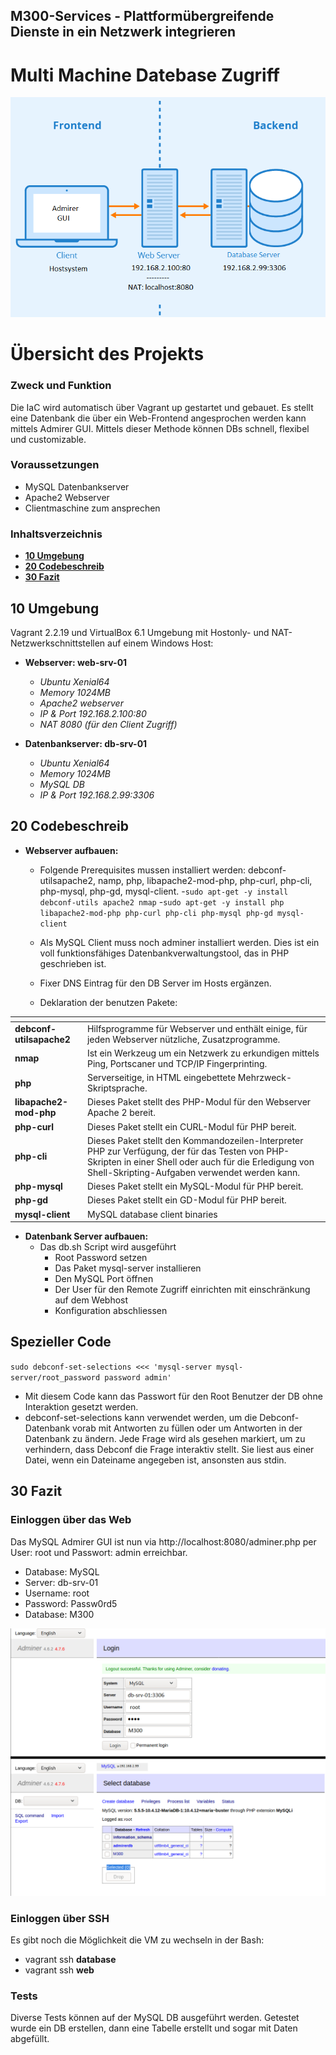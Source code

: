 ## M300-Services - Plattformübergreifende Dienste in ein Netzwerk integrieren
# Multi Machine Datebase Zugriff

![mmdblayout](images/mmdblayout.png)

# Übersicht des Projekts

### Zweck und Funktion
Die IaC wird automatisch über Vagrant up gestartet und gebauet. Es stellt eine Datenbank die über ein Web-Frontend angesprochen werden kann mittels Admirer GUI. Mittels dieser Methode können DBs schnell, flexibel und customizable.

### Voraussetzungen

* MySQL Datenbankserver 
* Apache2 Webserver
* Clientmaschine zum ansprechen

### Inhaltsverzeichnis

* **[10 Umgebung](#10-Umgebung)**
* **[20 Codebeschreib](#20-Codebeschreib)**
* **[30 Fazit](#30-Fazit)**

## 10 Umgebung

Vagrant 2.2.19 und VirtualBox 6.1 Umgebung mit Hostonly- und NAT-Netzwerkschnittstellen auf einem Windows Host:

- **Webserver: web-srv-01**
  - _Ubuntu Xenial64_
  - _Memory 1024MB_
  - _Apache2 webserver_
  - _IP & Port 192.168.2.100:80_
  - _NAT 8080 (für den Client Zugriff)_

- **Datenbankserver: db-srv-01**
  - _Ubuntu Xenial64_
  - _Memory 1024MB_
  - _MySQL DB_
  - _IP & Port 192.168.2.99:3306_

## 20 Codebeschreib
- **Webserver aufbauen:**
  - Folgende Prerequisites mussen installiert werden: debconf-utilsapache2, namp, php, libapache2-mod-php, php-curl, php-cli, php-mysql, php-gd, mysql-client.
    -`sudo apt-get -y install debconf-utils apache2 nmap`
    -`sudo apt-get -y install php libapache2-mod-php php-curl php-cli php-mysql php-gd mysql-client`  

  - Als MySQL Client muss noch adminer installiert werden. Dies ist ein voll funktionsfähiges Datenbankverwaltungstool, das in PHP geschrieben ist.
  - Fixer DNS Eintrag für den DB Server im Hosts ergänzen.
  - Deklaration der benutzen Pakete:

<tab>    | <tab>
--------------------|-----------------------------------------------------------------------------------------------------------------------------------------------------------
**debconf-utilsapache2**   | Hilfsprogramme für Webserver und enthält einige, für jeden Webserver nützliche, Zusatzprogramme. 
**nmap**        | Ist ein Werkzeug um ein Netzwerk zu erkundigen mittels Ping, Portscaner und TCP/IP Fingerprinting.
**php**        | Serverseitige, in HTML eingebettete Mehrzweck-Skriptsprache.
**libapache2-mod-php** | Dieses Paket stellt des PHP-Modul für den Webserver Apache 2 bereit.
**php-curl** | Dieses Paket stellt ein CURL-Modul für PHP bereit.
**php-cli** | Dieses Paket stellt den Kommandozeilen-Interpreter PHP zur Verfügung, der für das Testen von PHP-Skripten in einer Shell oder auch für die Erledigung von Shell-Skripting-Aufgaben verwendet werden kann.
**php-mysql** | Dieses Paket stellt ein MySQL-Modul für PHP bereit.
**php-gd** | Dieses Paket stellt ein GD-Modul für PHP bereit.
**mysql-client** | MySQL database client binaries

- **Datenbank Server aufbauen:**
  - Das db.sh Script wird ausgeführt
    - Root Password setzen
    - Das Paket mysql-server installieren
    - Den MySQL Port öffnen
    - Der User für den Remote Zugriff einrichten mit einschränkung auf dem Webhost
    - Konfiguration abschliessen

## **Spezieller Code**
`sudo debconf-set-selections <<< 'mysql-server mysql-server/root_password password admin'`
- Mit diesem Code kann das Passwort für den Root Benutzer der DB ohne Interaktion gesetzt werden.
- debconf-set-selections kann verwendet werden, um die Debconf-Datenbank vorab mit Antworten zu füllen oder um Antworten in der Datenbank zu ändern. Jede Frage wird als gesehen markiert, um zu verhindern, dass Debconf die Frage interaktiv stellt. Sie liest aus einer Datei, wenn ein Dateiname angegeben ist, ansonsten aus stdin.

  
 ## 30 Fazit
  
### Einloggen über das Web
Das MySQL Admirer GUI ist nun via http://localhost:8080/adminer.php per User: root und Passwort: admin erreichbar.
- Database:  MySQL
- Server:    db-srv-01
- Username:  root
- Password:  Passw0rd5
- Database:  M300
                                 
![admirergui](images/admirer.png)
                                 
 ### Einloggen über SSH
Es gibt noch die Möglichkeit die VM zu wechseln in der Bash:
- vagrant ssh **database**
- vagrant ssh **web**

 ### Tests
Diverse Tests können auf der MySQL DB ausgeführt werden. Getestet wurde ein DB erstellen, dann eine Tabelle erstellt und sogar mit Daten abgefüllt.
